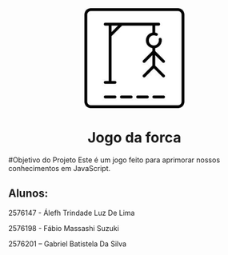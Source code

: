 <div align="center">
<img src="imagemjogo.webp" alt="Logo - EcoRenova" width="200" height="200">
</div>

<h1 align="center"> Jogo da forca </h1>

#Objetivo do Projeto
Este é um jogo feito para aprimorar nossos conhecimentos em JavaScript.

## Alunos: 

2576147 - Álefh Trindade Luz De Lima

2576198 - Fábio Massashi Suzuki

2576201 – Gabriel Batistela Da Silva
